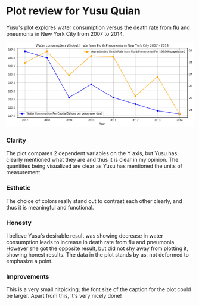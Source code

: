 # Plot review for Yusu Quian

Yusu's plot explores water consumption versus the death rate from flu and pneumonia in New York City from 2007 to 2014. 

![Alt text](yusuplot.png)

### Clarity
The plot compares 2 dependent variables on the Y axis, but Yusu has clearly mentioned what they are and thus it is clear in my opinion. The quanitites being visualized are clear as Yusu has mentioned the units of measurement.

### Esthetic
The choice of colors really stand out to contrast each other clearly, and thus it is meaningful and functional. 

### Honesty
I  believe Yusu's desirable result was showing decrease in water consumption leads to increase in death rate from flu and pneumonia. However she got the opposite result, but did not shy away from plotting it, showing honest results. The data in the plot stands by as, not deformed to emphasize a point.

### Improvements
This is a very small nitpicking; the font size of the caption for the plot could be larger. Apart from this, it's very nicely done!
